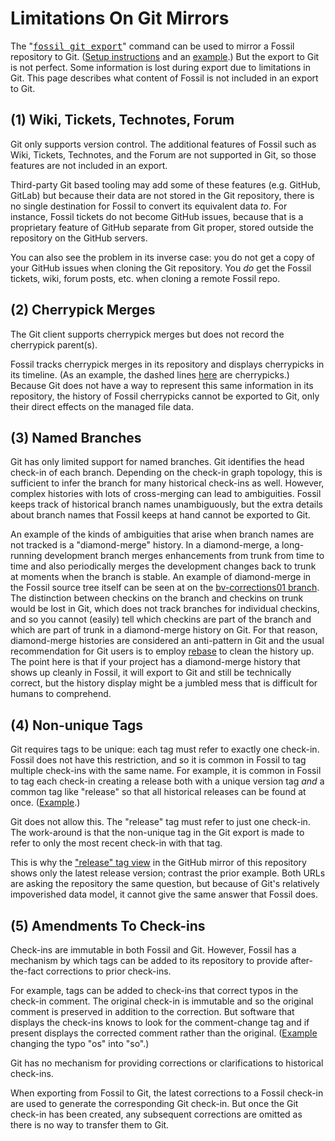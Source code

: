 # Limitations On Git Mirrors

The "<tt>[fossil git export](/help?cmd=git)</tt>" command can be used to
mirror a Fossil repository to Git.
([Setup instructions](./mirrortogithub.md) and an
[example](https://github.com/drhsqlite/fossil-mirror).)
But the export to Git is not perfect. Some information is lost during
export due to limitations in Git.  This page describes what content of
Fossil is not included in an export to Git.

## (1) Wiki, Tickets, Technotes, Forum

Git only supports version control. The additional features of Fossil such
as Wiki, Tickets, Technotes, and the Forum are not supported in Git,
so those features are not included in an export.

Third-party Git based tooling may add some of these features (e.g.
GitHub, GitLab) but because their data are not stored in the Git
repository, there is no single destination for Fossil to convert its
equivalent data *to*. For instance, Fossil tickets do not become GitHub
issues, because that is a proprietary feature of GitHub separate from
Git proper, stored outside the repository on the GitHub servers.

You can also see the problem in its inverse case: you do not get a copy
of your GitHub issues when cloning the Git repository. You *do* get the
Fossil tickets, wiki, forum posts, etc. when cloning a remote Fossil
repo.

## (2) Cherrypick Merges

The Git client supports cherrypick merges but does not record the
cherrypick parent(s).

Fossil tracks cherrypick merges in its repository and displays
cherrypicks in its timeline. (As an example, the dashed lines
[here](/timeline?c=0a9f12ce6655b7a5) are cherrypicks.) Because Git does
not have a way to represent this same information in its repository, the
history of Fossil cherrypicks cannot be exported to Git, only their
direct effects on the managed file data.

## (3) Named Branches

Git has only limited support for named branches.  Git identifies the head
check-in of each branch.  Depending on the check-in graph topology, this
is sufficient to infer the branch for many historical check-ins as well.
However, complex histories with lots of cross-merging
can lead to ambiguities.  Fossil keeps
track of historical branch names unambiguously, 
but the extra details about branch names that Fossil keeps
at hand cannot be exported to Git.

An example of the kinds of ambiguities that arise when branch names
are not tracked is a "diamond-merge" history. In a diamond-merge, a
long-running development branch merges enhancements from trunk from
time to time and also periodically merges the development changes back
to trunk at moments when the branch is stable.
An example of diamond-merge in the Fossil source tree itself
can be seen at on the [bv-corrections01 branch](/timeline?r=bv-corrections01).
The distinction between checkins on the branch and checkins on trunk would
be lost in Git, which does not track branches for individual checkins,
and so you cannot (easily) tell which checkins are part of the branch and
which are part of trunk in a diamond-merge history on Git.  For that
reason, diamond-merge histories are considered an anti-pattern in Git
and the usual recommendation for Git users is to employ
[rebase](./rebaseharm.md) to clean the history up.  The point here is
that if your project has a diamond-merge history that shows up cleanly
in Fossil, it will export to Git and still be technically correct, but 
the history display might be a jumbled mess that is difficult for humans
to comprehend.

## (4) Non-unique Tags

Git requires tags to be unique: each tag must refer to exactly one
check-in.  Fossil does not have this restriction, and so it is common
in Fossil to tag multiple check-ins with the same name.  For example,
it is common in Fossil to tag each check-in creating a release both
with a unique version tag *and* a common tag like "release"
so that all historical releases can be found at once.
([Example](/timeline?t=release).)

Git does not allow this.  The "release" tag must refer to just one
check-in.  The work-around is that the non-unique tag in the Git export is 
made to refer to only the most recent check-in with that tag.

This is why the ["release" tag view][ghrtv] in the GitHub mirror of this
repository shows only the latest release version; contrast the prior
example. Both URLs are asking the repository the same question, but
because of Git's relatively impoverished data model, it cannot give the
same answer that Fossil does.

[ghrtv]: https://github.com/drhsqlite/fossil-mirror/tree/release

## (5) Amendments To Check-ins

Check-ins are immutable in both Fossil and Git.
However, Fossil has a mechanism by which tags can be added to
its repository to provide after-the-fact corrections to prior check-ins.

For example, tags can be added to check-ins that correct typos in the
check-in comment.  The original check-in is immutable and so the
original comment is preserved in addition to the correction. But
software that displays the check-ins knows to look for the comment-change
tag and if present displays the corrected comment rather than the original.
([Example](/info/8ed91bbe44d0d383) changing the typo "os" into "so".)

Git has no mechanism for providing corrections or clarifications to
historical check-ins.

When exporting from Fossil to Git, the latest corrections to a Fossil check-in
are used to generate the corresponding Git check-in.  But once the Git
check-in has been created, any subsequent corrections are omitted as there
is no way to transfer them to Git.
